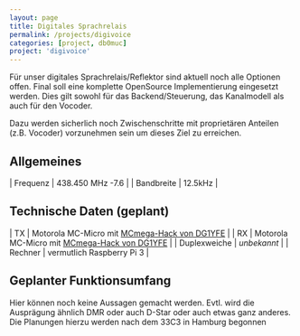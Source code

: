 ```yaml
---
layout: page
title: Digitales Sprachrelais
permalink: /projects/digivoice
categories: [project, db0muc]
project: 'digivoice'
---
```


Für unser digitales Sprachrelais/Reflektor sind aktuell noch alle Optionen offen. Final soll eine komplette OpenSource Implementierung eingesetzt werden. Dies gilt sowohl für das Backend/Steuerung, das Kanalmodell als auch für den Vocoder. 

Dazu werden sicherlich noch Zwischenschritte mit proprietären Anteilen (z.B. Vocoder) vorzunehmen sein um dieses Ziel zu erreichen.

## Allgemeines

| Frequenz   | 438.450 MHz -7.6     |
| Bandbreite | 12.5kHz              |

## Technische Daten (geplant)

| TX                  | Motorola MC-Micro mit [MCmega-Hack von DG1YFE](http://mc70.stus-disco.de/mods/cpu-modboard.html) |
| RX                  | Motorola MC-Micro mit [MCmega-Hack von DG1YFE](http://mc70.stus-disco.de/mods/cpu-modboard.html) |
| Duplexweiche        | *unbekannt* |
| Rechner             | vermutlich Raspberry Pi 3 |

## Geplanter Funktionsumfang

Hier können noch keine Aussagen gemacht werden. Evtl. wird die Ausprägung ähnlich DMR oder auch D-Star oder auch etwas ganz anderes. Die Planungen hierzu werden nach dem 33C3 in Hamburg begonnen